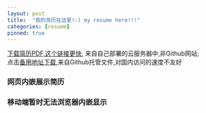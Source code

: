```yaml
---
layout: post
title:  "我的简历在这里!:) my resume here!!!"
categories: [resume]
pinned: true
---
```


[下载简历PDF,这个链接更快](http://110.41.153.217:8002/file/resume.pdf), 来自自己部署的云服务器中,非Github网站;  
点击[备用地址下载](/assets/resume.pdf),来自Github托管文件,对国内访问的速度不友好      

<div id="resumes">
  <h3>网页内嵌展示简历</h3>
  <h3>移动端暂时无法浏览器内嵌显示</h3>
      <object data="/assets/resume.pdf" type="application/pdf" width="100%" height="1500px">
      </object>
</div>
